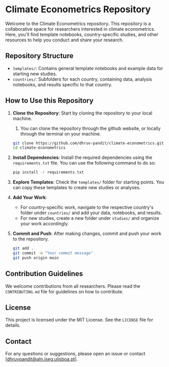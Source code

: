 # Climate Econometrics Repository

Welcome to the Climate Econometrics repository. This repository is a collaborative space for researchers interested in climate econometrics. Here, you'll find template notebooks, country-specific studies, and other resources to help you conduct and share your research.

## Repository Structure

- `templates/`: Contains general template notebooks and example data for starting new studies.
- `countries/`: Subfolders for each country, containing data, analysis notebooks, and results specific to that country.

## How to Use this Repository

1. **Clone the Repository**: Start by cloning the repository to your local machine.
   1. You can clone the repository through the github website, or locally through the terminal on your machine.
    ```sh
    git clone https://github.com/dhruv-pandit/climate-econometrics.git
    cd climate-econometrics
    ```

2. **Install Dependencies**: Install the required dependencies using the `requirements.txt` file. You can use the following command to do so:
    ```sh
    pip install -r requirements.txt
    ```

3. **Explore Templates**: Check the `templates/` folder for starting points. You can copy these templates to create new studies or analyses.

4. **Add Your Work**: 
    - For country-specific work, navigate to the respective country's folder under `countries/` and add your data, notebooks, and results.
    - For new studies, create a new folder under `studies/` and organize your work accordingly.

5. **Commit and Push**: After making changes, commit and push your work to the repository.
    ```sh
    git add .
    git commit -m "Your commit message"
    git push origin main
    ```

## Contribution Guidelines

We welcome contributions from all researchers. Please read the `CONTRIBUTING.md` file for guidelines on how to contribute.

## License

This project is licensed under the MIT License. See the `LICENSE` file for details.

## Contact

For any questions or suggestions, please open an issue or contact [dhruvpandit@aln.iseg.ulisboa.pt].
